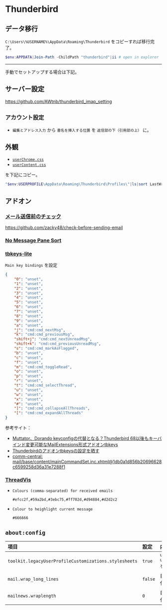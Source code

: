 # Thunderbird

## データ移行

`C:\Users\%USERNAME%\AppData\Roaming\Thunderbird` をコピーすれば移行完了。

```PowerShell
$env:APPDATA|Join-Path -ChildPath "thunderbird"|ii # open in explorer
```

------------------------------

手動でセットアップする場合は下記。


## サーバー設定

https://github.com/AWtnb/thunderbird_imap_setting

## `アカウント設定`

+ `編集とアドレス入力` から `書名を挿入する位置` を `返信部の下（引用部の上）` に。

## 外観

+ [`userChrome.css`](./chrome/userChrome.css)
+ [`userContent.css`](./chrome/userContent.css)

を下記にコピー。

```PowerShell
"$env:USERPROFILE\AppData\Roaming\Thunderbird\Profiles\"|ls|sort LastWriteTime|select -Last 1|ls -Filter "chrome"|sv dest;ls .\detail\chrome\|%{$_|Copy-Item -Destination $dest}
```

## アドオン

### [メール送信前のチェック](https://addons.thunderbird.net/thunderbird/addon/check-before-sending-email/)

https://github.com/zacky48/check-before-sending-email

###  [No Message Pane Sort](https://addons.thunderbird.net/ja/thunderbird/addon/no-message-pane-sort-by-mouse/)


###  [tbkeys-lite](https://addons.thunderbird.net/ja/thunderbird/user/willssss/)

`Main key bindings` を設定

```json
{
    "0": "unset",
    "1": "unset",
    "2": "unset",
    "3": "unset",
    "4": "unset",
    "5": "unset",
    "6": "unset",
    "7": "unset",
    "8": "unset",
    "9": "unset",
    "a": "unset",
    "j": "cmd:cmd_nextMsg",
    "k": "cmd:cmd_previousMsg",
    "shift+j": "cmd:cmd_nextUnreadMsg",
    "shift+k": "cmd:cmd_previousUnreadMsg",
    "s": "cmd:cmd_markAsFlagged",
    "b": "unset",
    "c": "unset",
    "f": "unset",
    "m": "cmd:cmd_toggleRead",
    "o": "unset",
    "p": "unset",
    "r": "unset",
    "t": "cmd:cmd_selectThread",
    "u": "unset",
    "w": "unset",
    "x": "unset",
    "#": "unset",
    "]": "cmd:cmd_collapseAllThreads",
    "[": "cmd:cmd_expandAllThreads"
}
```

参考サイト：

+ [Muttator、Dorando keyconfigの代替となる？Thunderbird 68以後もキーバインド変更可能なMailExtensions形式アドオンtbkeys](https://arimasou16.com/blog/2021/05/09/00392/)
+ [Thunderbirdのアドオンtbkeysの設定を晒す](https://arimasou16.com/blog/2021/05/22/00394/)
+ [comm-central: mail/base/content/mainCommandSet.inc.xhtml@1db0a1d856b20696628c6599258d36a31e7288f1](https://hg.mozilla.org/comm-central/file/tip/mail/base/content/mainCommandSet.inc.xhtml)

###  [ThreadVis](https://threadvis.github.io/)


+ `Colours (comma-separated) for received emails`

    ```
    #efcc2f,#59a2bd,#3ebc75,#ff702d,#d94884,#d2d2c2
    ```

+ `Colour to heighlight current message`

    ```
    #666666
    ```

## `about:config`

|項目|設定|内容|
|:---|:---|:---|
|`toolkit.legacyUserProfileCustomizations.stylesheets`|`true`|`userChrome.css` `userContent.css` を有効化|
|`mail.wrap_long_lines` |`false`|自動改行の無効化|
|`mailnews.wraplength` |`0`|自動改行の無効化|